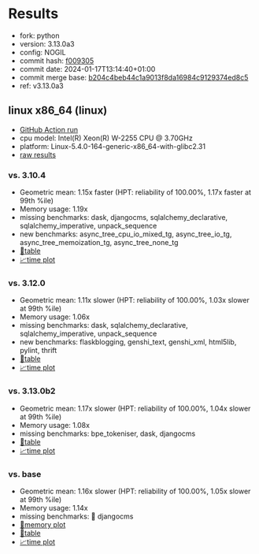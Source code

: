 # Results

- fork: python
- version: 3.13.0a3
- config: NOGIL
- commit hash: [f009305](https://github.com/python/cpython/commit/f009305)
- commit date: 2024-01-17T13:14:40+01:00
- commit merge base: [b204c4beb44c1a9013f8da16984c9129374ed8c5](https://github.com/python/cpython/commit/b204c4beb44c1a9013f8da16984c9129374ed8c5)
- ref: v3.13.0a3

## linux x86_64 (linux)

- [GitHub Action run](https://github.com/faster-cpython/benchmarking/actions/runs/9036778221)
- cpu model: Intel(R) Xeon(R) W-2255 CPU @ 3.70GHz
- platform: Linux-5.4.0-164-generic-x86_64-with-glibc2.31
- [raw results](bm-20240117-linux-x86_64-python-v3.13.0a3-3.13.0a3-f009305.json)

### vs. 3.10.4

- Geometric mean: 1.15x faster (HPT: reliability of 100.00%, 1.17x faster at 99th %ile)
- Memory usage: 1.19x
- missing benchmarks: dask, djangocms, sqlalchemy_declarative, sqlalchemy_imperative, unpack_sequence
- new benchmarks: async_tree_cpu_io_mixed_tg, async_tree_io_tg, async_tree_memoization_tg, async_tree_none_tg
- [📄table](bm-20240117-linux-x86_64-python-v3.13.0a3-3.13.0a3-f009305-vs-3.10.4.md)
- [📈time plot](bm-20240117-linux-x86_64-python-v3.13.0a3-3.13.0a3-f009305-vs-3.10.4.svg)

### vs. 3.12.0

- Geometric mean: 1.11x slower (HPT: reliability of 100.00%, 1.03x slower at 99th %ile)
- Memory usage: 1.06x
- missing benchmarks: dask, sqlalchemy_declarative, sqlalchemy_imperative, unpack_sequence
- new benchmarks: flaskblogging, genshi_text, genshi_xml, html5lib, pylint, thrift
- [📄table](bm-20240117-linux-x86_64-python-v3.13.0a3-3.13.0a3-f009305-vs-3.12.0.md)
- [📈time plot](bm-20240117-linux-x86_64-python-v3.13.0a3-3.13.0a3-f009305-vs-3.12.0.svg)

### vs. 3.13.0b2

- Geometric mean: 1.17x slower (HPT: reliability of 100.00%, 1.04x slower at 99th %ile)
- Memory usage: 1.08x
- missing benchmarks: bpe_tokeniser, dask, djangocms
- [📄table](bm-20240117-linux-x86_64-python-v3.13.0a3-3.13.0a3-f009305-vs-3.13.0b2.md)
- [📈time plot](bm-20240117-linux-x86_64-python-v3.13.0a3-3.13.0a3-f009305-vs-3.13.0b2.svg)

### vs. base

- Geometric mean: 1.16x slower (HPT: reliability of 100.00%, 1.05x slower at 99th %ile)
- Memory usage: 1.14x
- missing benchmarks: 🔴 djangocms
- [🧠memory plot](bm-20240117-linux-x86_64-python-v3.13.0a3-3.13.0a3-f009305-vs-base-mem.svg)
- [📄table](bm-20240117-linux-x86_64-python-v3.13.0a3-3.13.0a3-f009305-vs-base.md)
- [📈time plot](bm-20240117-linux-x86_64-python-v3.13.0a3-3.13.0a3-f009305-vs-base.svg)

